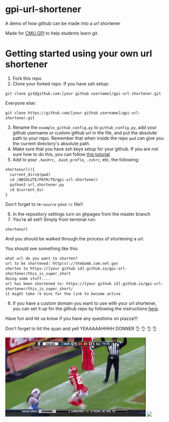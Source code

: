 # gpi-url-shortener
A demo of how github can be made into a url shortener

Made for [CMU GPI](http://cs.cmu.edu/~07131) to help students learn git.

# Getting started using your own url shortener

1. Fork this repo
2. Clone your forked repo.
If you have ssh setup:
```
git clone git@github.com:[your github username]/gpi-url-shortener.git
```
Everyone else:
```
git clone https://github.com/[your github username]/gpi-url-shortener.git
```

3. Rename the `example_github_config.py` to `github_config.py`, add your github username or custom github url in the file, and put the absolute path to your repo. Remember that when inside the repo `pwd` can give you the current directory's absolute path.
4. Make sure that you have ssh keys setup for your github. If you are not sure how to do this, you can follow [this tutorial](https://www.youtube.com/watch?v=H5qNpRGB7Qw).
5. Add to your `.bashrc`, `.bash_profle`, `.zshrc`, etc. the following:

```
shortenurl(){
  current_dir=$(pwd)
  cd /ABSOLUTE/PATH/TO/gpi-url-shortener/
  python3 url_shortener.py
  cd $current_dir
}
```
Don't forget to re-`source` your `rc` file!!

6. In the repository settings turn on ghpages from the master branch
7. You're all set!! Simply from terminal run:
```
shortenurl
```
And you should be walked through the process of shortening a url.

You should see something like this:

```
what url do you want to shorten?
url to be shortened: http(s)://thebomb.com.net.gov
shorten to https://[your github id].github.io/gpi-url-shortener/this_is_super_short
doing some stuff....
url has been shortened to: https://[your github id].github.io/gpi-url-shortener/this_is_super_short/
it might take ~5 mins for the link to become active
```

8. If you have a custom domain you want to use with your url shortener, you can set it up for the github repo by following the instructions [here](https://help.github.com/en/articles/using-a-custom-domain-with-github-pages).

Have fun and let us know if you have any questions on piazza!!!

Don't forget to hit the quan and yell YEAAAAAHHHH DONNER :ok_hand: :ok_hand: :ok_hand: :ok_hand:

![](hit-the-quan.gif) ![](donner.gif)
